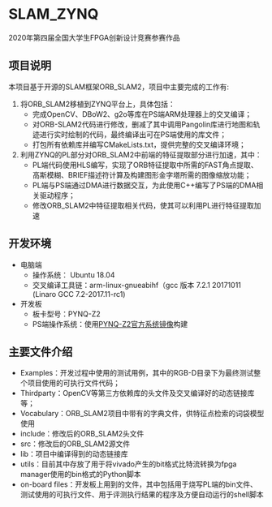 # SLAM_ZYNQ
2020年第四届全国大学生FPGA创新设计竞赛参赛作品

## 项目说明
本项目基于开源的SLAM框架ORB_SLAM2，项目中主要完成的工作有:
1. 将ORB_SLAM2移植到ZYNQ平台上，具体包括：
   * 完成OpenCV、DBoW2、g2o等库在PS端ARM处理器上的交叉编译；
   * 对ORB-SLAM2代码进行修改，删减了其中调用Pangolin库进行地图和轨迹进行实时绘制的代码，最终编译出可在PS端使用的库文件；
   * 打包所有依赖库并编写CMakeLists.txt，提供完整的交叉编译环境；
2. 利用ZYNQ的PL部分对ORB_SLAM2中前端的特征提取部分进行加速，其中：
   * PL端代码使用HLS编写，实现了ORB特征提取中所需的FAST角点提取、高斯模糊、BRIEF描述符计算及构建图形金字塔所需的图像缩放功能；
   * PL端与PS端通过DMA进行数据交互，为此使用C++编写了PS端的DMA相关驱动程序；
   * 修改ORB_SLAM2中特征提取相关代码，使其可以利用PL进行特征提取加速

## 开发环境
* 电脑端
    * 操作系统： Ubuntu 18.04
    * 交叉编译工具链：arm-linux-gnueabihf（gcc 版本 7.2.1 20171011 (Linaro GCC 7.2-2017.11-rc1) 
* 开发板
    * 板卡型号：PYNQ-Z2
    * PS端操作系统：使用[PYNQ-Z2官方系统镜像](https://d2m32eurp10079.cloudfront.net/Download/pynq_z2_v2.5.zip)构建

## 主要文件介绍
* Examples：开发过程中使用的测试用例，其中的RGB-D目录下为最终测试整个项目使用的可执行文件代码；
* Thirdparty：OpenCV等第三方依赖库的头文件及交叉编译好的动态链接库等；
* Vocabulary：ORB_SLAM2项目中带有的字典文件，供特征点检索的词袋模型使用
* include：修改后的ORB_SLAM2头文件
* src：修改后的ORB_SLAM2源文件
* lib：项目中编译得到的动态链接库
* utils：目前其中存放了用于将vivado产生的bit格式比特流转换为fpga manager使用的bin格式的Python脚本
* on-board files：开发板上用到的文件，其中包括用于烧写PL端的bin文件、测试使用的可执行文件、用于评测执行结果的程序及方便自动运行的shell脚本